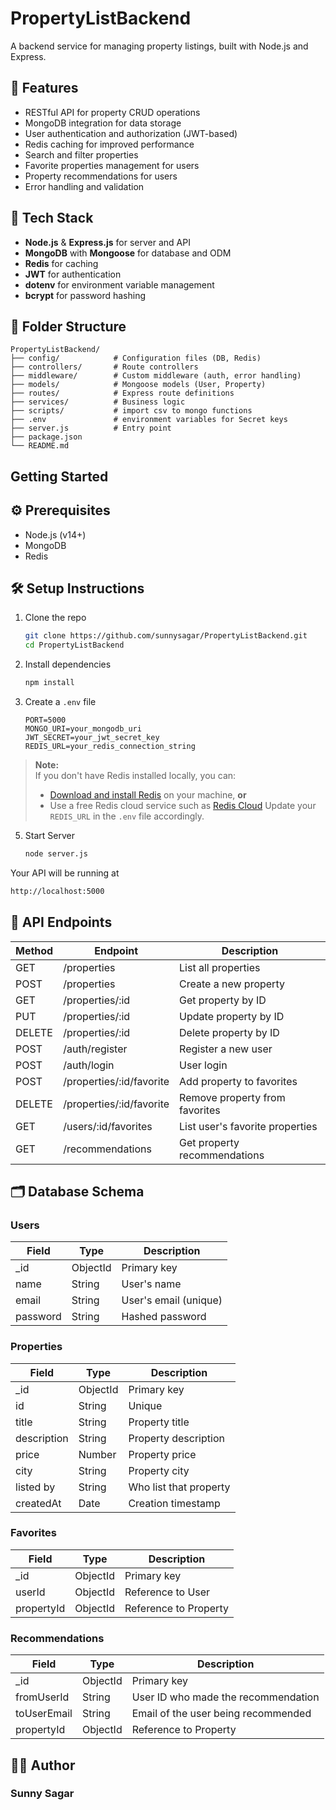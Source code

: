 # PropertyListBackend

A backend service for managing property listings, built with Node.js and Express.

## 🚀 Features

- RESTful API for property CRUD operations
- MongoDB integration for data storage
- User authentication and authorization (JWT-based)
- Redis caching for improved performance
- Search and filter properties
- Favorite properties management for users
- Property recommendations for users
- Error handling and validation

## 🧰 Tech Stack

- **Node.js** & **Express.js** for server and API
- **MongoDB** with **Mongoose** for database and ODM
- **Redis** for caching
- **JWT** for authentication
- **dotenv** for environment variable management
- **bcrypt** for password hashing

## 📁 Folder Structure

```
PropertyListBackend/
├── config/            # Configuration files (DB, Redis)
├── controllers/       # Route controllers
├── middleware/        # Custom middleware (auth, error handling)
├── models/            # Mongoose models (User, Property)
├── routes/            # Express route definitions
├── services/          # Business logic
├── scripts/           # import csv to mongo functions
├── .env               # environment variables for Secret keys
├── server.js          # Entry point
├── package.json
└── README.md
```
## Getting Started

## ⚙️ Prerequisites

- Node.js (v14+)
- MongoDB
- Redis

## 🛠️ Setup Instructions
1. Clone the repo
   ```bash
   git clone https://github.com/sunnysagar/PropertyListBackend.git
   cd PropertyListBackend
   ```
2. Install dependencies
   ```bash
   npm install
   ```
4. Create a `.env` file
   ```.env
   PORT=5000
   MONGO_URI=your_mongodb_uri
   JWT_SECRET=your_jwt_secret_key
   REDIS_URL=your_redis_connection_string
   
   ```
> **Note:**  
> If you don't have Redis installed locally, you can:
> - [Download and install Redis](https://redis.io/download) on your machine, **or**
> - Use a free Redis cloud service such as [Redis Cloud](https://redis.com/redis-enterprise-cloud/)
> Update your `REDIS_URL` in the `.env` file accordingly.

5. Start Server
   ```bash
   node server.js
   ```
  Your API will be running at
  ```bash
  http://localhost:5000
  ```


## 🔑 API Endpoints

| Method | Endpoint                | Description                        |
|--------|-------------------------|------------------------------------|
| GET    | /properties             | List all properties                |
| POST   | /properties             | Create a new property              |
| GET    | /properties/:id         | Get property by ID                 |
| PUT    | /properties/:id         | Update property by ID              |
| DELETE | /properties/:id         | Delete property by ID              |
| POST   | /auth/register          | Register a new user                |
| POST   | /auth/login             | User login                         |
| POST   | /properties/:id/favorite| Add property to favorites          |
| DELETE | /properties/:id/favorite| Remove property from favorites     |
| GET    | /users/:id/favorites    | List user's favorite properties    |
| GET    | /recommendations        | Get property recommendations       |

## 🗂️ Database Schema

### Users

| Field      | Type     | Description             |
|------------|----------|------------------------|
| _id        | ObjectId | Primary key            |
| name       | String   | User's name            |
| email      | String   | User's email (unique)  |
| password   | String   | Hashed password        |

### Properties

| Field      | Type     | Description             |
|------------|----------|------------------------|
| _id        | ObjectId | Primary key            |
| id         | String   | Unique                 |
| title      | String   | Property title         |
| description| String   | Property description   |
| price      | Number   | Property price         |
| city       | String   | Property city          |
| listed by  | String   | Who list that property |
| createdAt  | Date     | Creation timestamp     |

### Favorites

| Field      | Type     | Description                          |
|------------|----------|--------------------------------------|
| _id        | ObjectId | Primary key                          |
| userId     | ObjectId | Reference to User                    |
| propertyId | ObjectId | Reference to Property                |

### Recommendations

| Field        | Type     | Description                          |
|--------------|----------|--------------------------------------|
| _id          | ObjectId | Primary key                          |
| fromUserId   | String   | User ID who made the recommendation  |
| toUserEmail  | String   | Email of the user being recommended  |
| propertyId   | ObjectId | Reference to Property                |


## 🧑‍💻 Author
### Sunny Sagar


